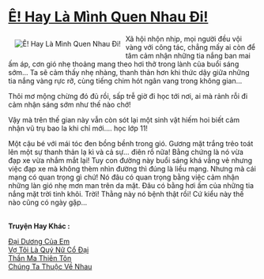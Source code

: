 <a href="https://utruyen.com/e-hay-la-minh-quen-nhau-di/23086/" title="Ê! Hay Là Mình Quen Nhau Đi!"><h1>Ê! Hay Là Mình Quen Nhau Đi!</h1></a><div style="display:table"><img align="right" style="float: left; padding: 10px;" src="https://utruyen.com/images/story/200x260/e-hay-la-minh-quen-nhau-di.jpg" alt="Ê! Hay Là Mình Quen Nhau Đi!">Xã hội nhộn nhịp, mọi người đều vội vàng với công tác, chẳng mấy ai còn để tâm cảm nhận những tia nắng ban mai ấm áp, cơn gió nhẹ thoảng mang theo hơi thở trong lành của buổi sáng sớm... Ta sẽ cảm thấy nhẹ nhàng, thanh thản hơn khi thức dậy giữa những tia nắng vàng rực rỡ, cùng tiếng chim hót ngân vang trong không gian...<p></p>Thôi mơ mộng chừng đó đủ rồi, sấp trễ giờ đi học tới nơi, ai mà rảnh rỗi đi cảm nhận sáng sớm như thế nào chớ!<p></p>Vậy mà trên thế gian này vẫn còn sót lại một sinh vật hiếm hoi biết cảm nhận vũ trụ bao la khi chỉ mới.... học lớp 11!<p></p>Một cậu bé với mái tóc đen bồng bềnh trong gió. Gương mặt trắng trẻo toát lên một sự thanh thản lạ kì và cả sự… điên rồ nữa! Bằng chứng là nó vừa đạp xe vừa nhắm mắt lại! Tuy con đường này buổi sáng khá vắng vẻ nhưng việc đạp xe mà không thèm nhìn đường thì đúng là liều mạng. Nhưng mà cái mạng có quan trọng gì chứ! Nó đâu có quan trọng bằng việc cảm nhận những làn gió nhẹ mơn man trên da mặt. Đâu có bằng hơi ấm của những tia nắng mặt trời tinh khôi. Trời! Thằng này nó bệnh thật rồi! Cứ kiểu này thế nào cũng có ngày gặp…</div><p><br><b>Truyện Hay Khác :</b></p><a href="https://utruyen.com/dai-duong-cua-em/23043/" alt="Đại Dương Của Em">Đại Dương Của Em</a><br/><a href="https://www.flickr.com/photos/184340401@N07/48818900781/" alt="Vợ Tôi Là Quý Nữ Cổ Đại">Vợ Tôi Là Quý Nữ Cổ Đại</a><br/><a href="https://truyenhot2019.blogspot.com/2019/12/than-ma-thien-ton.html" alt="Thần Ma Thiên Tôn">Thần Ma Thiên Tôn</a><br/><a href="https://www.flickr.com/photos/183745219@N08/49164220917/" alt="Chúng Ta Thuộc Về Nhau">Chúng Ta Thuộc Về Nhau</a><br/>